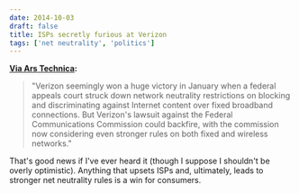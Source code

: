 ```yaml
---
date: 2014-10-03
draft: false
title: ISPs secretly furious at Verizon
tags: ['net neutrality', 'politics']
---
```


**[Via Ars Technica](http://arstechnica.com/tech-policy/2014/10/isps-secretly-furious-at-verizon-scared-of-stronger-net-neutrality-rules/):**

> "Verizon seemingly won a huge victory in January when a federal appeals court struck down network neutrality restrictions on blocking and discriminating against Internet content over fixed broadband connections. But Verizon's lawsuit against the Federal Communications Commission could backfire, with the commission now considering even stronger rules on both fixed and wireless networks."<!-- excerpt -->

That's good news if I've ever heard it (though I suppose I shouldn't be overly optimistic). Anything that upsets ISPs and, ultimately, leads to stronger net neutrality rules is a win for consumers.
